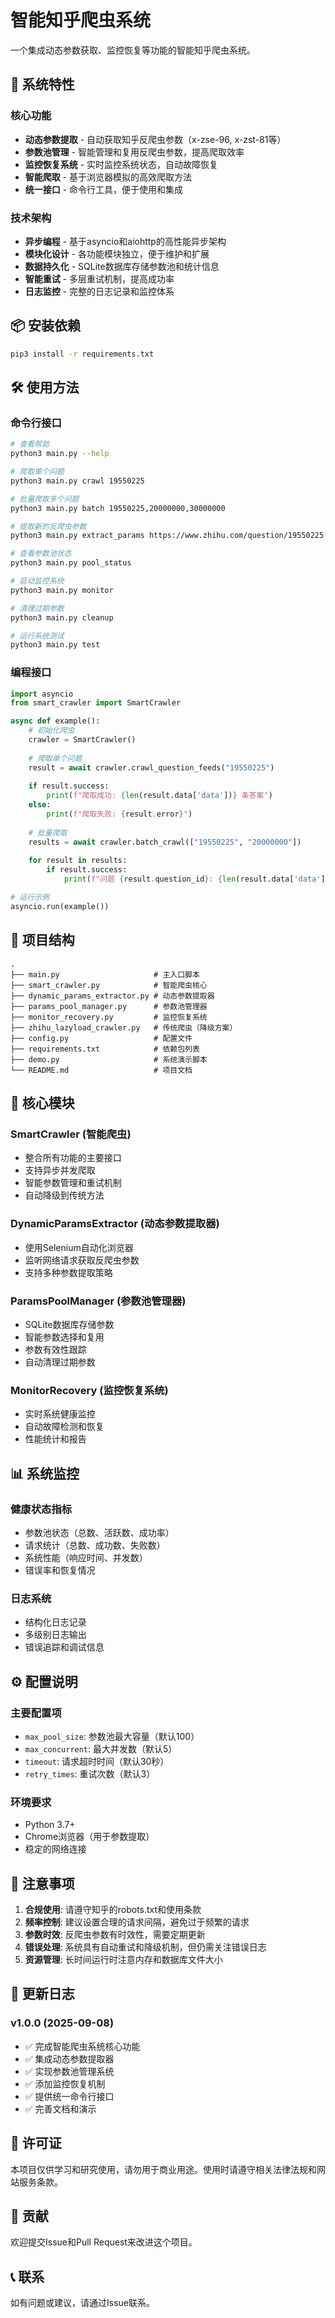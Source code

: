 # 智能知乎爬虫系统

一个集成动态参数获取、监控恢复等功能的智能知乎爬虫系统。

## 🚀 系统特性

### 核心功能
- **动态参数提取** - 自动获取知乎反爬虫参数（x-zse-96, x-zst-81等）
- **参数池管理** - 智能管理和复用反爬虫参数，提高爬取效率
- **监控恢复系统** - 实时监控系统状态，自动故障恢复
- **智能爬取** - 基于浏览器模拟的高效爬取方法
- **统一接口** - 命令行工具，便于使用和集成

### 技术架构
- **异步编程** - 基于asyncio和aiohttp的高性能异步架构
- **模块化设计** - 各功能模块独立，便于维护和扩展
- **数据持久化** - SQLite数据库存储参数池和统计信息
- **智能重试** - 多层重试机制，提高成功率
- **日志监控** - 完整的日志记录和监控体系

## 📦 安装依赖

```bash
pip3 install -r requirements.txt
```

## 🛠️ 使用方法

### 命令行接口

```bash
# 查看帮助
python3 main.py --help

# 爬取单个问题
python3 main.py crawl 19550225

# 批量爬取多个问题
python3 main.py batch 19550225,20000000,30000000

# 提取新的反爬虫参数
python3 main.py extract_params https://www.zhihu.com/question/19550225

# 查看参数池状态
python3 main.py pool_status

# 启动监控系统
python3 main.py monitor

# 清理过期参数
python3 main.py cleanup

# 运行系统测试
python3 main.py test
```

### 编程接口

```python
import asyncio
from smart_crawler import SmartCrawler

async def example():
    # 初始化爬虫
    crawler = SmartCrawler()
    
    # 爬取单个问题
    result = await crawler.crawl_question_feeds("19550225")
    
    if result.success:
        print(f"爬取成功: {len(result.data['data'])} 条答案")
    else:
        print(f"爬取失败: {result.error}")
    
    # 批量爬取
    results = await crawler.batch_crawl(["19550225", "20000000"])
    
    for result in results:
        if result.success:
            print(f"问题 {result.question_id}: {len(result.data['data'])} 条答案")

# 运行示例
asyncio.run(example())
```

## 📁 项目结构

```
.
├── main.py                     # 主入口脚本
├── smart_crawler.py            # 智能爬虫核心
├── dynamic_params_extractor.py # 动态参数提取器
├── params_pool_manager.py      # 参数池管理器
├── monitor_recovery.py         # 监控恢复系统
├── zhihu_lazyload_crawler.py   # 传统爬虫（降级方案）
├── config.py                   # 配置文件
├── requirements.txt            # 依赖包列表
├── demo.py                     # 系统演示脚本
└── README.md                   # 项目文档
```

## 🔧 核心模块

### SmartCrawler (智能爬虫)
- 整合所有功能的主要接口
- 支持异步并发爬取
- 智能参数管理和重试机制
- 自动降级到传统方法

### DynamicParamsExtractor (动态参数提取器)
- 使用Selenium自动化浏览器
- 监听网络请求获取反爬虫参数
- 支持多种参数提取策略

### ParamsPoolManager (参数池管理器)
- SQLite数据库存储参数
- 智能参数选择和复用
- 参数有效性跟踪
- 自动清理过期参数

### MonitorRecovery (监控恢复系统)
- 实时系统健康监控
- 自动故障检测和恢复
- 性能统计和报告

## 📊 系统监控

### 健康状态指标
- 参数池状态（总数、活跃数、成功率）
- 请求统计（总数、成功数、失败数）
- 系统性能（响应时间、并发数）
- 错误率和恢复情况

### 日志系统
- 结构化日志记录
- 多级别日志输出
- 错误追踪和调试信息

## ⚙️ 配置说明

### 主要配置项
- `max_pool_size`: 参数池最大容量（默认100）
- `max_concurrent`: 最大并发数（默认5）
- `timeout`: 请求超时时间（默认30秒）
- `retry_times`: 重试次数（默认3）

### 环境要求
- Python 3.7+
- Chrome浏览器（用于参数提取）
- 稳定的网络连接

## 🚨 注意事项

1. **合规使用**: 请遵守知乎的robots.txt和使用条款
2. **频率控制**: 建议设置合理的请求间隔，避免过于频繁的请求
3. **参数时效**: 反爬虫参数有时效性，需要定期更新
4. **错误处理**: 系统具有自动重试和降级机制，但仍需关注错误日志
5. **资源管理**: 长时间运行时注意内存和数据库文件大小

## 🔄 更新日志

### v1.0.0 (2025-09-08)
- ✅ 完成智能爬虫系统核心功能
- ✅ 集成动态参数提取器
- ✅ 实现参数池管理系统
- ✅ 添加监控恢复机制
- ✅ 提供统一命令行接口
- ✅ 完善文档和演示

## 📝 许可证

本项目仅供学习和研究使用，请勿用于商业用途。使用时请遵守相关法律法规和网站服务条款。

## 🤝 贡献

欢迎提交Issue和Pull Request来改进这个项目。

## 📞 联系

如有问题或建议，请通过Issue联系。